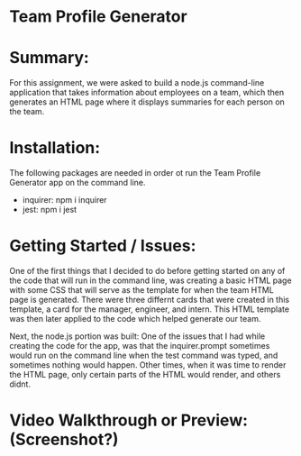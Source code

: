 # Team Profile Generator 

# Summary:
For this assignment, we were asked to build a node.js command-line application that takes information about employees on a team, which then generates an HTML page where it displays summaries for each person on the team.

# Installation:
The following packages are needed in order ot run the Team Profile Generator app on the command line. 
- inquirer: npm i inquirer 
- jest: npm i jest 

# Getting Started / Issues:
One of the first things that I decided to do before getting started on any of the code that will run in the command line, was creating a basic HTML page with some CSS that will serve as the template for when the team HTML page is generated. There were three differnt cards that were created in this template, a card for the manager, engineer, and intern. This HTML template was then later applied to the code which helped generate our team.


Next, the node.js portion was built: One of the issues that I had while creating the code for the app, was that the inquirer.prompt sometimes would run on the command line when the test command was typed, and sometimes nothing would happen. Other times, when it was time to render the HTML page, only certain parts of the HTML would render, and others didnt.


# Video Walkthrough or Preview: (Screenshot?)

<!-- Link to video walkthrough here -->